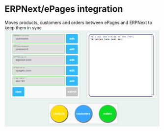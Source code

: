 # ERPNext/ePages integration
Moves products, customers and orders between ePages and ERPNext to keep them in sync
![](screenshot.PNG)
